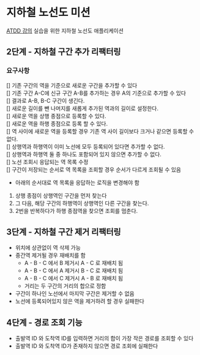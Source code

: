 # 지하철 노선도 미션
[ATDD 강의](https://edu.nextstep.camp/c/R89PYi5H) 실습을 위한 지하철 노선도 애플리케이션

## 2단계 - 지하철 구간 추가 리팩터링
### 요구사항
[] 기존 구간의 역을 기준으로 새로운 구간을 추가할 수 있다  
[] 기존 구간 A-C에 신규 구간 A-B를 추가하는 경우 A의 기준으로 추가할 수 있다   
[] 결과로 A-B, B-C 구간이 생긴다.  
[] 새로운 길이를 뺀 나머지를 새롭게 추가된 역과의 길이로 설정한다.  
[] 새로운 역을 상행 종점으로 등록할 수 있다.  
[] 새로운 역을 하행 종점으로 등록 할 수 있다.    
[] 역 사이에 새로운 역을 등록할 경우 기존 역 사이 길이보다 크거나 같으면 등록할 수 없다.    
[] 상행역과 하행역이 이미 노선에 모두 등록되어 있다면 추가할 수 없다.  
[] 상행역과 하행역 둘 중 하나도 포함되어 있지 않으면 추가할 수 없다.  
[] 노선 조회시 응답되는 역 목록 수정  
  [] 구간이 저장되는 순서로 역 목록을 조회할 경우 순서가 다르게 조회될 수 있음
  - 아래의 순서대로 역 목록을 응답하는 로직을 변경해야 함
1. 상행 종점이 상행역인 구간을 먼저 찾는다
2. 그 다음, 해당 구간의 하행역이 상행역인 다른 구간을 찾는다.
3. 2번을 반복하다가 하행 종점역을 찾으면 조회를 멈춘다.

## 3단계 - 지하철 구간 제거 리팩터링
- 위치에 상관없이 역 삭제 가능
- 중간역 제거될 경우 재배치를 함
  - A - B - C 에서 B 제거시 A - C 로 재배치 됨
  - A - B - C 에서 A 제거시 B - C 로 재배치 됨
  - A - B - C 에서 C 제거시 A - B 로 재배치 됨
  - 거리는 두 구간의 거리의 합으로 정함
- 구간이 하나인 노선에서 마지막 구간은 제거할 수 없음
- 노선에 등록되어있지 않은 역을 제거하려 할 경우 실패한다

## 4단계 - 경로 조회 기능
- 출발역 ID 와 도착역 ID를 입력하면 거리의 합이 가장 작은 경로를 조회할 수 있다
- 출발역 ID 와 도착역 ID가 존재하지 않으면 경로 조회에 실패한다